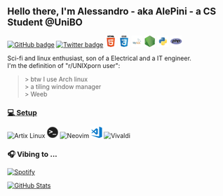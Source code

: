 ## Hello there, I'm Alessandro - aka AlePini - a CS Student @UniBO
[<img src="https://img.shields.io/github/followers/AlePini?label=Followers&logo=GitHub&color=grey&style=for-the-badge" alt="GitHub badge" />][github-follower]
[<img src="https://img.shields.io/twitter/follow/pineoli?label=Twitter&logo=twitter&color=1DA1F2&style=for-the-badge" alt="Twitter badge" />][twitter]
<img alt="HTML5" width="26px" src="https://raw.githubusercontent.com/github/explore/80688e429a7d4ef2fca1e82350fe8e3517d3494d/topics/html/html.png" />
<img alt="CSS3" width="26px" src="https://raw.githubusercontent.com/github/explore/80688e429a7d4ef2fca1e82350fe8e3517d3494d/topics/css/css.png" />
<img alt="MySQL" width="26px" src="https://raw.githubusercontent.com/github/explore/80688e429a7d4ef2fca1e82350fe8e3517d3494d/topics/mysql/mysql.png" />
<img alt="Node.js" width="26px" src="https://raw.githubusercontent.com/github/explore/80688e429a7d4ef2fca1e82350fe8e3517d3494d/topics/nodejs/nodejs.png" />
<img alt="Python" width="26px" src=https://raw.githubusercontent.com/github/explore/80688e429a7d4ef2fca1e82350fe8e3517d3494d/topics/python/python.png />
<img alt="PHP" width="26px" src=https://raw.githubusercontent.com/github/explore/ccc16358ac4530c6a69b1b80c7223cd2744dea83/topics/php/php.png />  

Sci-fi and linux enthusiast, son of a Electrical and a IT engineer.  
I'm the definition of "r/UNIXporn user":
>\> btw I use Arch linux  
>\> a tiling window manager  
>\> Weeb  

### [💻 Setup][setup]
<p align="left">
    <img alt="Artix Linux" height="26px" src="https://artixlinux.org/img/artix-logo.png" /> 
    <img alt="Terminal" height="26px" src="https://raw.githubusercontent.com/github/explore/80688e429a7d4ef2fca1e82350fe8e3517d3494d/topics/terminal/terminal.png" /> 
    <img alt="Neovim" height="26px" src="https://raw.githubusercontent.com/neovim/neovim.github.io/master/logos/neovim-mark.svg" /> 
    <img alt="Visual Studio Code" height="26px" src="https://raw.githubusercontent.com/github/explore/80688e429a7d4ef2fca1e82350fe8e3517d3494d/topics/visual-studio-code/visual-studio-code.png" /> 
    <img alt="Vivaldi" height="26px" src="https://vivaldi.com/wp-content/uploads/cropped-favicon-192x192.png" />
</p>  

### 🎧 Vibing to ...
[![Spotify](https://novatorem.alepini.vercel.app/api/spotify)][spotify]  

[![GitHub Stats](https://github-readme-stats.alepini.vercel.app/api?username=AlePini&show_icons=true&hide_border=true&theme=dracula)][github-follower]  

[github-follower]: https://github.com/AlePini?tab=followers
[setup]: https://github.com/AlePini/risotto
[spotify]: https://open.spotify.com/user/pinidecima
[twitter]: https://twitter.com/pineoli